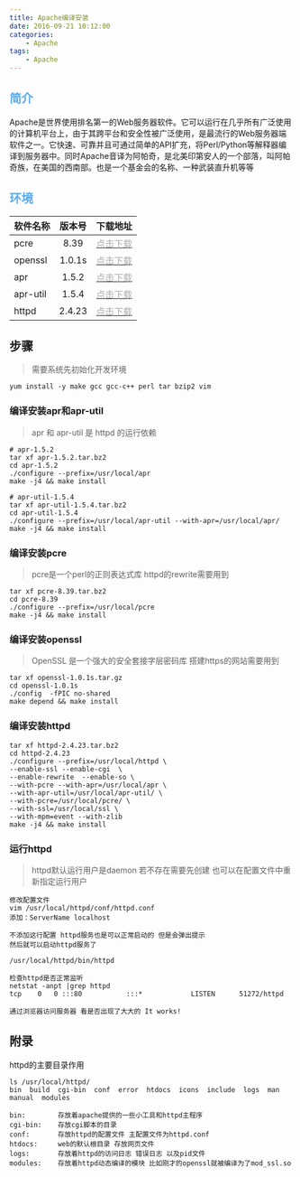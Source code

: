 ```yaml
---
title: Apache编译安装
date: 2016-09-21 10:12:00
categories: 
    - Apache
tags:
    - Apache
---
```

## <font color='#5CACEE'>简介</font>
Apache是世界使用排名第一的Web服务器软件。它可以运行在几乎所有广泛使用的计算机平台上，由于其跨平台和安全性被广泛使用，是最流行的Web服务器端软件之一。它快速、可靠并且可通过简单的API扩充，将Perl/Python等解释器编译到服务器中。同时Apache音译为阿帕奇，是北美印第安人的一个部落，叫阿帕奇族，在美国的西南部。也是一个基金会的名称、一种武装直升机等等
<!-- more -->

##  <font color='#5CACEE'>环境</font>
|软件名称|版本号|下载地址|
|-|:-:|-:|
|pcre|8.39|[<font color='#AAAAAA'>点击下载</font>](http://heanet.dl.sourceforge.net/project/pcre/pcre/8.39/pcre-8.39.tar.bz2)|
|openssl|1.0.1s|[<font color='#AAAAAA'>点击下载</font>](http://www.openssl.org/source/openssl-1.0.1s.tar.gz)|
|apr|1.5.2|[<font color='#AAAAAA'>点击下载</font>](http://mirrors.aliyun.com/apache/apr/apr-1.5.2.tar.bz2)|
|apr-util|1.5.4|[<font color='#AAAAAA'>点击下载</font>](http://mirrors.aliyun.com/apache/apr/apr-util-1.5.4.tar.bz2)|
|httpd|2.4.23|[<font color='#AAAAAA'>点击下载</font>](http://mirrors.aliyun.com/apache/httpd/httpd-2.4.23.tar.bz2)|


##  步骤
> 需要系统先初始化开发环境

    yum install -y make gcc gcc-c++ perl tar bzip2 vim

### 编译安装apr和apr-util
>apr 和 apr-util 是 httpd 的运行依赖

```
# apr-1.5.2
tar xf apr-1.5.2.tar.bz2
cd apr-1.5.2 
./configure --prefix=/usr/local/apr
make -j4 && make install

# apr-util-1.5.4
tar xf apr-util-1.5.4.tar.bz2
cd apr-util-1.5.4
./configure --prefix=/usr/local/apr-util --with-apr=/usr/local/apr/
make -j4 && make install
```

### 编译安装pcre
>pcre是一个perl的正则表达式库 httpd的rewrite需要用到

```
tar xf pcre-8.39.tar.bz2
cd pcre-8.39
./configure --prefix=/usr/local/pcre
make -j4 && make install
```

### 编译安装openssl
>OpenSSL 是一个强大的安全套接字层密码库 搭建https的网站需要用到

```
tar xf openssl-1.0.1s.tar.gz
cd openssl-1.0.1s
./config  -fPIC no-shared
make depend && make install
```

### 编译安装httpd

```
tar xf httpd-2.4.23.tar.bz2
cd httpd-2.4.23
./configure --prefix=/usr/local/httpd \
--enable-ssl --enable-cgi  \
--enable-rewrite  --enable-so \
--with-pcre --with-apr=/usr/local/apr \
--with-apr-util=/usr/local/apr-util/ \
--with-pcre=/usr/local/pcre/ \
--with-ssl=/usr/local/ssl \
--with-mpm=event --with-zlib
make -j4 && make install
```

### 运行httpd
> httpd默认运行用户是daemon 若不存在需要先创建 也可以在配置文件中重新指定运行用户

```
修改配置文件
vim /usr/local/httpd/conf/httpd.conf
添加：ServerName localhost

不添加这行配置 httpd服务也是可以正常启动的 但是会弹出提示
然后就可以启动httpd服务了

/usr/local/httpd/bin/httpd

检查httpd是否正常监听
netstat -anpt |grep httpd
tcp    0   0 :::80           :::*            LISTEN      51272/httpd

通过浏览器访问服务器 看是否出现了大大的 It works!
```

## 附录

httpd的主要目录作用

    ls /usr/local/httpd/
    bin  build  cgi-bin  conf  error  htdocs  icons  include  logs  man  manual  modules

    bin:        存放着apache提供的一些小工具和httpd主程序
    cgi-bin:    存放cgi脚本的目录
    conf:       存放httpd的配置文件 主配置文件为httpd.conf
    htdocs:     web的默认根目录 存放网页文件
    logs:       存放着httpd的访问日志 错误日志 以及pid文件
    modules:    存放着httpd动态编译的模块 比如刚才的openssl就被编译为了mod_ssl.so